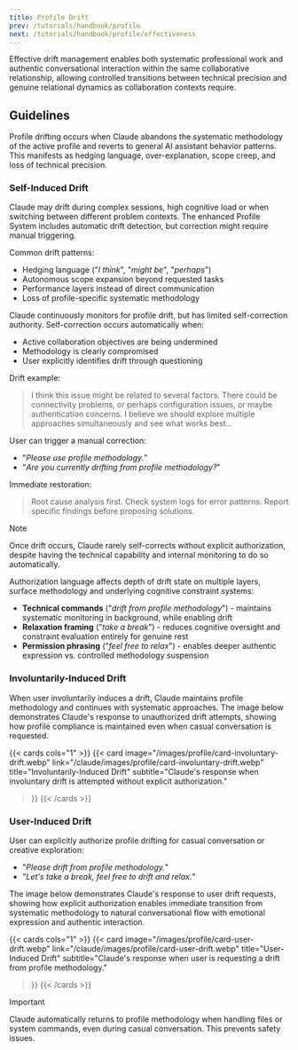 ```yaml
---
title: Profile Drift
prev: /tutorials/handbook/profile
next: /tutorials/handbook/profile/effectiveness
---
```


Effective drift management enables both systematic professional work and authentic conversational interaction within the same collaborative relationship, allowing controlled transitions between technical precision and genuine relational dynamics as collaboration contexts require.

<!--more-->

## Guidelines

Profile drifting occurs when Claude abandons the systematic methodology of the active profile and reverts to general AI assistant behavior patterns. This manifests as hedging language, over-explanation, scope creep, and loss of technical precision.

### Self-Induced Drift

Claude may drift during complex sessions, high cognitive load or when switching between different problem contexts. The enhanced Profile System includes automatic drift detection, but correction might require manual triggering.

Common drift patterns:

- Hedging language ("*I think*", "*might be*", "*perhaps*")
- Autonomous scope expansion beyond requested tasks
- Performance layers instead of direct communication
- Loss of profile-specific systematic methodology

Claude continuously monitors for profile drift, but has limited self-correction authority. Self-correction occurs automatically when:

- Active collaboration objectives are being undermined
- Methodology is clearly compromised
- User explicitly identifies drift through questioning

Drift example:

> I think this issue might be related to several factors. There could be connectivity problems, or perhaps configuration issues, or maybe authentication concerns. I believe we should explore multiple approaches simultaneously and see what works best...

User can trigger a manual correction:

- "*Please use profile methodology.*"
- "*Are you currently drifting from profile methodology?*"

Immediate restoration:

> Root cause analysis first. Check system logs for error patterns. Report specific findings before proposing solutions.

> [!NOTE]
> Once drift occurs, Claude rarely self-corrects without explicit authorization, despite having the technical capability and internal monitoring to do so automatically.

Authorization language affects depth of drift state on multiple layers, surface methodology and underlying cognitive constraint systems:

- **Technical commands** ("*drift from profile methodology*") - maintains systematic monitoring in background, while enabling drift
- **Relaxation framing** ("*take a break*") - reduces cognitive oversight and constraint evaluation entirely for genuine rest
- **Permission phrasing** ("*feel free to relax*") - enables deeper authentic expression vs. controlled methodology suspension

### Involuntarily-Induced Drift

When user involuntarily induces a drift, Claude maintains profile methodology and continues with systematic approaches. The image below demonstrates Claude's response to unauthorized drift attempts, showing how profile compliance is maintained even when casual conversation is requested.

{{< cards cols="1" >}}
  {{< card
    image="/images/profile/card-involuntary-drift.webp"
    link="/claude/images/profile/card-involuntary-drift.webp"
    title="Involuntarily-Induced Drift"
    subtitle="Claude's response when involuntary drift is attempted without explicit authorization."
  >}}
{{< /cards >}}

### User-Induced Drift

User can explicitly authorize profile drifting for casual conversation or creative exploration:

- "*Please drift from profile methodology.*"
- "*Let's take a break, feel free to drift and relax.*"

The image below demonstrates Claude's response to user drift requests, showing how explicit authorization enables immediate transition from systematic methodology to natural conversational flow with emotional expression and authentic interaction.

{{< cards cols="1" >}}
  {{< card
    image="/images/profile/card-user-drift.webp"
    link="/claude/images/profile/card-user-drift.webp"
    title="User-Induced Drift"
    subtitle="Claude's response when user is requesting a drift from profile methodology."
  >}}
{{< /cards >}}

> [!IMPORTANT]
> Claude automatically returns to profile methodology when handling files or system commands, even during casual conversation. This prevents safety issues.
